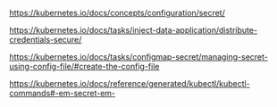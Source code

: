 https://kubernetes.io/docs/concepts/configuration/secret/

https://kubernetes.io/docs/tasks/inject-data-application/distribute-credentials-secure/

https://kubernetes.io/docs/tasks/configmap-secret/managing-secret-using-config-file/#create-the-config-file

https://kubernetes.io/docs/reference/generated/kubectl/kubectl-commands#-em-secret-em-
